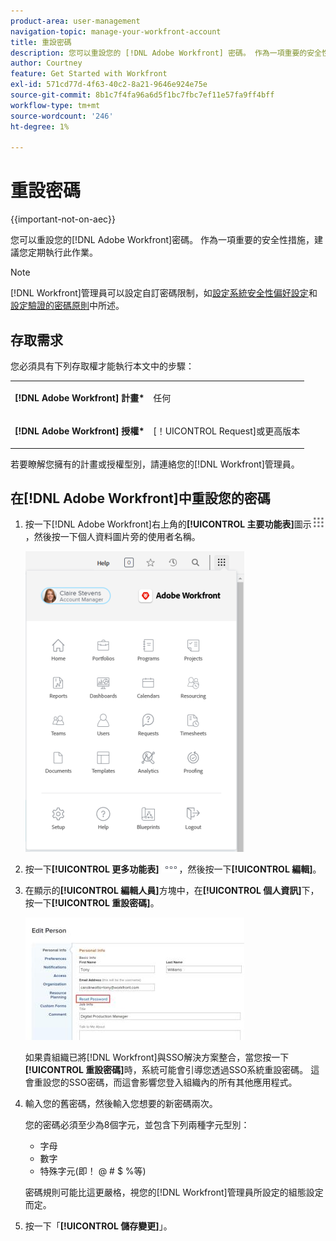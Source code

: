 ```yaml
---
product-area: user-management
navigation-topic: manage-your-workfront-account
title: 重設密碼
description: 您可以重設您的 [!DNL Adobe Workfront] 密碼。 作為一項重要的安全性措施，建議您定期執行此作業。
author: Courtney
feature: Get Started with Workfront
exl-id: 571cd77d-4f63-40c2-8a21-9646e924e75e
source-git-commit: 8b1c7f4fa96a6d5f1bc7fbc7ef11e57fa9ff4bff
workflow-type: tm+mt
source-wordcount: '246'
ht-degree: 1%

---
```


# 重設密碼

{{important-not-on-aec}}

您可以重設您的[!DNL Adobe Workfront]密碼。 作為一項重要的安全性措施，建議您定期執行此作業。

>[!NOTE]
>
>[!DNL Workfront]管理員可以設定自訂密碼限制，如[設定系統安全性偏好設定](../../../administration-and-setup/manage-workfront/security/configure-security-preferences.md)和[設定驗證的密碼原則](../../../administration-and-setup/manage-workfront/security/configure-password-policies-authentication.md)中所述。
>
><!-- [!DNL Workfront] administrator can also reset your password in an Enhanced Authentication enabled environment. For more information, see [Reset a user's password with Enhanced Authentication](../../../workfront-basics/manage-your-account-and-profile/managing-your-workfront-account/reset-user-password-eauth.md).-->

## 存取需求

您必須具有下列存取權才能執行本文中的步驟：

<table style="table-layout:auto"> 
 <col> 
 </col> 
 <col> 
 </col> 
 <tbody> 
  <tr> 
   <td role="rowheader"><strong>[!DNL Adobe Workfront] 計畫*</strong></td> 
   <td> <p>任何</p> </td> 
  </tr> 
  <tr> 
   <td role="rowheader"><strong>[!DNL Adobe Workfront] 授權*</strong></td> 
   <td> <p>[！UICONTROL Request]或更高版本</p> </td> 
  </tr> 
 </tbody> 
</table>

若要瞭解您擁有的計畫或授權型別，請連絡您的[!DNL Workfront]管理員。

## 在[!DNL Adobe Workfront]中重設您的密碼

1. 按一下[!DNL Adobe Workfront]右上角的&#x200B;**[!UICONTROL 主要功能表]**&#x200B;圖示![](assets/main-menu-icon.png)，然後按一下個人資料圖片旁的使用者名稱。

   ![開啟主功能表並選取您的使用者名稱。](assets/main-menu-options-350x481.png)

1. 按一下&#x200B;**[!UICONTROL 更多功能表]** ![](assets/more-icon.png)，然後按一下&#x200B;**[!UICONTROL 編輯]**。

1. 在顯示的&#x200B;**[!UICONTROL 編輯人員]**&#x200B;方塊中，在&#x200B;**[!UICONTROL 個人資訊]**&#x200B;下，按一下&#x200B;**[!UICONTROL 重設密碼]**。

   ![](assets/edit-person-box-350x196.jpg)

   如果貴組織已將[!DNL Workfront]與SSO解決方案整合，當您按一下&#x200B;**[!UICONTROL 重設密碼]**&#x200B;時，系統可能會引導您透過SSO系統重設密碼。 這會重設您的SSO密碼，而這會影響您登入組織內的所有其他應用程式。

1. 輸入您的舊密碼，然後輸入您想要的新密碼兩次。

   您的密碼必須至少為8個字元，並包含下列兩種字元型別：

   * 字母
   * 數字
   * 特殊字元(即！ @ # $ %等)

   密碼規則可能比這更嚴格，視您的[!DNL Workfront]管理員所設定的組態設定而定。

1. 按一下「**[!UICONTROL 儲存變更]**」。
